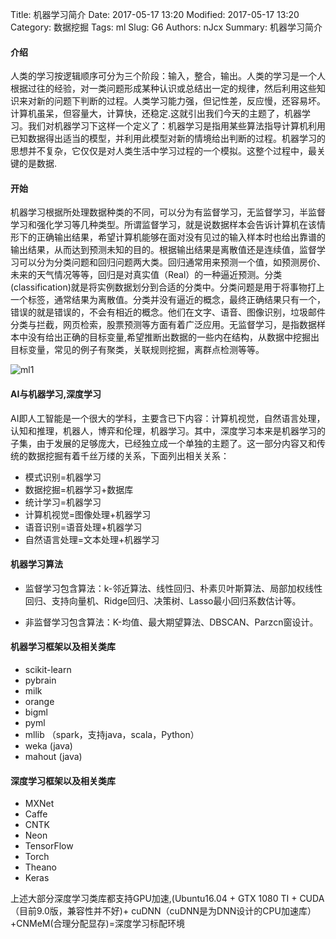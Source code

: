 Title: 机器学习简介
Date: 2017-05-17 13:20
Modified: 2017-05-17 13:20
Category: 数据挖掘
Tags: ml
Slug: G6
Authors: nJcx
Summary: 机器学习简介
#### 介绍
人类的学习按逻辑顺序可分为三个阶段：输入，整合，输出。人类的学习是一个人根据过往的经验，对一类问题形成某种认识或总结出一定的规律，然后利用这些知识来对新的问题下判断的过程。人类学习能力强，但记性差，反应慢，还容易坏。计算机虽呆，但容量大，计算快，还稳定.这就引出我们今天的主题了，机器学习。我们对机器学习下这样一个定义了：机器学习是指用某些算法指导计算机利用已知数据得出适当的模型，并利用此模型对新的情境给出判断的过程。机器学习的思想并不复杂，它仅仅是对人类生活中学习过程的一个模拟。这整个过程中，最关键的是数据.
#### 开始
机器学习根据所处理数据种类的不同，可以分为有监督学习，无监督学习，半监督学习和强化学习等几种类型。所谓监督学习，就是说数据样本会告诉计算机在该情形下的正确输出结果，希望计算机能够在面对没有见过的输入样本时也给出靠谱的输出结果，从而达到预测未知的目的。根据输出结果是离散值还是连续值，监督学习可以分为分类问题和回归问题两大类。回归通常用来预测一个值，如预测房价、未来的天气情况等等，回归是对真实值（Real）的一种逼近预测。分类(classification)就是将实例数据划分到合适的分类中。分类问题是用于将事物打上一个标签，通常结果为离散值。分类并没有逼近的概念，最终正确结果只有一个，错误的就是错误的，不会有相近的概念。他们在文字、语音、图像识别，垃圾邮件分类与拦截，网页检索，股票预测等方面有着广泛应用。无监督学习，是指数据样本中没有给出正确的目标变量,希望推断出数据的一些内在结构，从数据中挖掘出目标变量，常见的例子有聚类，关联规则挖掘，离群点检测等等。

![ml1](../images/ml1.png)

#### AI与机器学习,深度学习

AI即人工智能是一个很大的学科，主要含已下内容：计算机视觉，自然语言处理，认知和推理，机器人，博弈和伦理，机器学习。其中，深度学习本来是机器学习的子集，由于发展的足够庞大，已经独立成一个单独的主题了。这一部分内容又和传统的数据挖掘有着千丝万缕的关系，下面列出相关关系：

- 模式识别=机器学习
- 数据挖掘=机器学习+数据库
- 统计学习=机器学习
- 计算机视觉=图像处理+机器学习
- 语音识别=语音处理+机器学习
- 自然语言处理=文本处理+机器学习


#### 机器学习算法
- 监督学习包含算法：k-邻近算法、线性回归、朴素贝叶斯算法、局部加权线性回归、支持向量机、Ridge回归、决策树、Lasso最小回归系数估计等。

- 非监督学习包含算法：K-均值、最大期望算法、DBSCAN、Parzcn窗设计。

#### 机器学习框架以及相关类库

- scikit-learn
- pybrain
- milk
- orange
- bigml
- pyml
- mllib （spark，支持java，scala，Python）
- weka (java)
- mahout (java)


#### 深度学习框架以及相关类库

- MXNet
- Caffe
- CNTK
- Neon
- TensorFlow
- Torch
- Theano
- Keras

上述大部分深度学习类库都支持GPU加速,(Ubuntu16.04 + GTX 1080 TI + CUDA（目前9.0版，兼容性并不好)+ cuDNN（cuDNN是为DNN设计的CPU加速库）+CNMeM(合理分配显存)=深度学习标配环境

